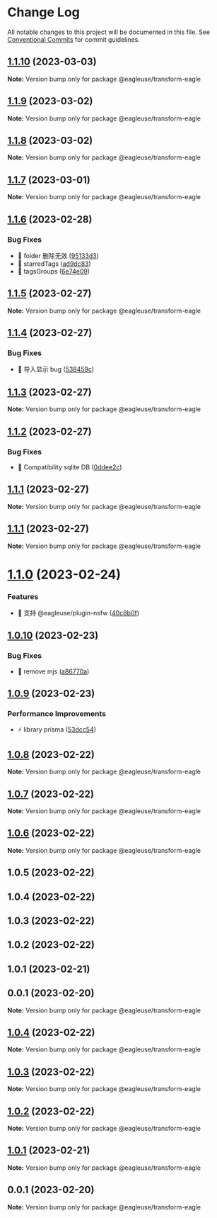 # Change Log

All notable changes to this project will be documented in this file.
See [Conventional Commits](https://conventionalcommits.org) for commit guidelines.

## [1.1.10](https://github.com/meetqy/eagleuse/compare/@eagleuse/transform-eagle@1.1.9...@eagleuse/transform-eagle@1.1.10) (2023-03-03)

**Note:** Version bump only for package @eagleuse/transform-eagle

## [1.1.9](https://github.com/meetqy/eagleuse/compare/@eagleuse/transform-eagle@1.1.8...@eagleuse/transform-eagle@1.1.9) (2023-03-02)

**Note:** Version bump only for package @eagleuse/transform-eagle

## [1.1.8](https://github.com/meetqy/eagleuse/compare/@eagleuse/transform-eagle@1.1.7...@eagleuse/transform-eagle@1.1.8) (2023-03-02)

**Note:** Version bump only for package @eagleuse/transform-eagle

## [1.1.7](https://github.com/meetqy/eagleuse/compare/@eagleuse/transform-eagle@1.1.6...@eagleuse/transform-eagle@1.1.7) (2023-03-01)

**Note:** Version bump only for package @eagleuse/transform-eagle

## [1.1.6](https://github.com/meetqy/eagleuse/compare/@eagleuse/transform-eagle@1.1.5...@eagleuse/transform-eagle@1.1.6) (2023-02-28)

### Bug Fixes

- 🐛 folder 删除无效 ([95133d3](https://github.com/meetqy/eagleuse/commit/95133d3d2d5a283d4966c926abcc5e32a170ff1d))
- 🐛 starredTags ([ad9dc83](https://github.com/meetqy/eagleuse/commit/ad9dc83a1ab0d7608606bdcc8bc3cbb117e0d855))
- 🐛 tagsGroups ([6e74e09](https://github.com/meetqy/eagleuse/commit/6e74e0974d324155007bfa851c05a40957802763))

## [1.1.5](https://github.com/meetqy/eagleuse/compare/@eagleuse/transform-eagle@1.1.4...@eagleuse/transform-eagle@1.1.5) (2023-02-27)

**Note:** Version bump only for package @eagleuse/transform-eagle

## [1.1.4](https://github.com/meetqy/eagleuse/compare/@eagleuse/transform-eagle@1.1.3...@eagleuse/transform-eagle@1.1.4) (2023-02-27)

### Bug Fixes

- 🐛 导入显示 bug ([538459c](https://github.com/meetqy/eagleuse/commit/538459c96b2eebca19c54c37723b47e94bf5d853))

## [1.1.3](https://github.com/meetqy/eagleuse/compare/@eagleuse/transform-eagle@1.1.2...@eagleuse/transform-eagle@1.1.3) (2023-02-27)

**Note:** Version bump only for package @eagleuse/transform-eagle

## [1.1.2](https://github.com/meetqy/eagleuse/compare/@eagleuse/transform-eagle@1.1.1...@eagleuse/transform-eagle@1.1.2) (2023-02-27)

### Bug Fixes

- 🐛 Compatibility sqlite DB ([0ddee2c](https://github.com/meetqy/eagleuse/commit/0ddee2c67feda522d7d13b4b1c68c354f8a9515e))

## [1.1.1](https://github.com/meetqy/eagleuse/compare/@eagleuse/transform-eagle@1.1.0...@eagleuse/transform-eagle@1.1.1) (2023-02-27)

**Note:** Version bump only for package @eagleuse/transform-eagle

## [1.1.1](https://github.com/meetqy/eagleuse/compare/@eagleuse/transform-eagle@1.1.0...@eagleuse/transform-eagle@1.1.1) (2023-02-27)

**Note:** Version bump only for package @eagleuse/transform-eagle

# [1.1.0](https://github.com/meetqy/eagleuse/compare/@eagleuse/transform-eagle@1.0.10...@eagleuse/transform-eagle@1.1.0) (2023-02-24)

### Features

- 🎸 支持 @eagleuse/plugin-nsfw ([40c8b0f](https://github.com/meetqy/eagleuse/commit/40c8b0fba49c5a79b28b4da2a22265bdef3514cb))

## [1.0.10](https://github.com/meetqy/eagleuse/compare/@eagleuse/transform-eagle@1.0.9...@eagleuse/transform-eagle@1.0.10) (2023-02-23)

### Bug Fixes

- 🐛 remove mjs ([a86770a](https://github.com/meetqy/eagleuse/commit/a86770a9403645710b89c770e6211978fccae351))

## [1.0.9](https://github.com/meetqy/eagleuse/compare/@eagleuse/transform-eagle@1.0.8...@eagleuse/transform-eagle@1.0.9) (2023-02-23)

### Performance Improvements

- ⚡️ library prisma ([53dcc54](https://github.com/meetqy/eagleuse/commit/53dcc54bd1490010f543de034a2e9528ecffe471))

## [1.0.8](https://github.com/meetqy/eagleuse/compare/@eagleuse/transform-eagle@1.0.7...@eagleuse/transform-eagle@1.0.8) (2023-02-22)

**Note:** Version bump only for package @eagleuse/transform-eagle

## [1.0.7](https://github.com/meetqy/eagleuse/compare/@eagleuse/transform-eagle@1.0.6...@eagleuse/transform-eagle@1.0.7) (2023-02-22)

**Note:** Version bump only for package @eagleuse/transform-eagle

## [1.0.6](https://github.com/meetqy/eagleuse/compare/@eagleuse/transform-eagle@1.0.5...@eagleuse/transform-eagle@1.0.6) (2023-02-22)

**Note:** Version bump only for package @eagleuse/transform-eagle

## 1.0.5 (2023-02-22)

## 1.0.4 (2023-02-22)

## 1.0.3 (2023-02-22)

## 1.0.2 (2023-02-22)

## 1.0.1 (2023-02-21)

## 0.0.1 (2023-02-20)

**Note:** Version bump only for package @eagleuse/transform-eagle

## [1.0.4](https://github.com/meetqy/eagleuse/compare/v1.0.3...v1.0.4) (2023-02-22)

**Note:** Version bump only for package @eagleuse/transform-eagle

## [1.0.3](https://github.com/meetqy/eagleuse/compare/v1.0.2...v1.0.3) (2023-02-22)

**Note:** Version bump only for package @eagleuse/transform-eagle

## [1.0.2](https://github.com/meetqy/eagleuse/compare/v1.0.1...v1.0.2) (2023-02-22)

**Note:** Version bump only for package @eagleuse/transform-eagle

## [1.0.1](https://github.com/meetqy/eagleuse/compare/v0.0.1...v1.0.1) (2023-02-21)

**Note:** Version bump only for package @eagleuse/transform-eagle

## 0.0.1 (2023-02-20)

**Note:** Version bump only for package @eagleuse/transform-eagle
